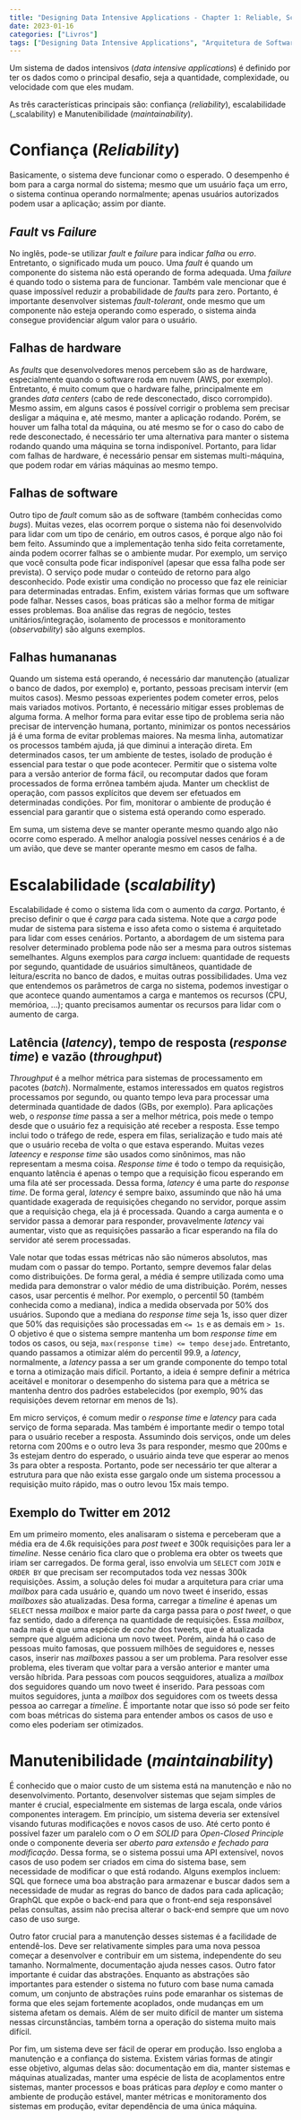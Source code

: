 ```yaml
---
title: "Designing Data Intensive Applications - Chapter 1: Reliable, Scalable, and Maintainable Applications"
date: 2023-01-16
categories: ["Livros"]
tags: ["Designing Data Intensive Applications", "Arquitetura de Software"]
---
```

Um sistema de dados intensivos (_data intensive applications_) é definido por ter os dados
como o principal desafio, seja a quantidade, complexidade, ou velocidade com que eles mudam.

As três características principais são: confiança (_reliability_),
escalabilidade (_scalability) e Manutenibilidade (_maintainability_).

# Confiança (_Reliability_)

Basicamente, o sistema deve funcionar como o esperado.
O desempenho é bom para a carga normal do sistema;
mesmo que um usuário faça um erro, o sistema continua operando normalmente;
apenas usuários autorizados podem usar a aplicação;
assim por diante.


## _Fault_ vs _Failure_

No inglês, pode-se utilizar _fault_ e _failure_ para indicar _falha_ ou _erro_.
Entretanto, o significado muda um pouco.
Uma _fault_ é quando um componente do sistema não está operando de forma adequada.
Uma _failure_ é quando todo o sistema para de funcionar.
Também vale mencionar que é quase impossível reduzir a probabilidade de _faults_ para zero.
Portanto, é importante desenvolver sistemas _fault-tolerant_, onde mesmo que um componente não esteja operando
como esperado, o sistema ainda consegue providenciar algum valor para o usuário.

## Falhas de hardware

As _faults_ que desenvolvedores menos percebem são as de hardware, especialmente quando o
software roda em nuvem (AWS, por exemplo).
Entretanto, é muito comum que o hardware falhe, principalmente em grandes _data centers_ (cabo de rede desconectado, disco corrompido).
Mesmo assim, em alguns casos é possível corrigir o problema sem precisar desligar a máquina e, até mesmo, manter a aplicação rodando.
Porém, se houver um falha total da máquina, ou até mesmo se for o caso do cabo de rede desconectado, é necessário ter
uma alternativa para manter o sistema rodando quando uma máquina se torna indisponível.
Portanto, para lidar com falhas de hardware, é necessário pensar em sistemas multi-máquina, que podem rodar em várias máquinas ao mesmo tempo. 

## Falhas de software

Outro tipo de _fault_ comum são as de software (também conhecidas como _bugs_).
Muitas vezes, elas ocorrem porque o sistema não foi desenvolvido para lidar com um tipo de cenário,
em outros casos, é porque algo não foi bem feito.
Assumindo que a implementação tenha sido feita corretamente, ainda podem ocorrer falhas se o ambiente mudar.
Por exemplo, um serviço que você consulta pode ficar indisponível (apesar que essa falha pode ser prevista).
O serviço pode mudar o conteúdo de retorno para algo desconhecido.
Pode existir uma condição no processo que faz ele reiniciar para determinadas entradas.
Enfim, existem várias formas que um software pode falhar.
Nesses casos, boas práticas são a melhor forma de mitigar esses problemas.
Boa análise das regras de negócio, testes unitários/integração, isolamento de processos e monitoramento (_observability_)
são alguns exemplos.

## Falhas humananas

Quando um sistema está operando, é necessário dar manutenção (atualizar o banco de dados, por exemplo) e,
portanto, pessoas precisam intervir (em muitos casos).
Mesmo pessoas experientes podem cometer erros, pelos mais variados motivos.
Portanto, é necessário mitigar esses problemas de alguma forma.
A melhor forma para evitar esse tipo de problema seria não precisar de intervenção humana, portanto, minimizar
os pontos necessários já é uma forma de evitar problemas maiores.
Na mesma linha, automatizar os processos também ajuda, já que diminui a interação direta.
Em determinados casos, ter um ambiente de testes, isolado de produção é essencial para testar o que pode acontecer.
Permitir que o sistema volte para a versão anterior de forma fácil, ou recomputar dados que foram processados de forma errônea também ajuda.
Manter um checklist de operação, com passos explícitos que devem ser efetuados em determinadas condições.
Por fim, monitorar o ambiente de produção é essencial para garantir que o sistema está operando como esperado.

Em suma, um sistema deve se manter operante mesmo quando algo não ocorre como esperado.
A melhor analogia possível nesses cenários é a de um avião, que deve se manter operante mesmo em casos de falha.

# Escalabilidade (_scalability_)

Escalabilidade é como o sistema lida com o aumento da _carga_.
Portanto, é preciso definir o que é _carga_ para cada sistema.
Note que a _carga_ pode mudar de sistema para sistema e isso afeta como o sistema é arquitetado para lidar com
esses cenários.
Portanto, a abordagem de um sistema para resolver determinado problema pode não ser a mesma para outros sistemas semelhantes.
Alguns exemplos para _carga_ incluem: quantidade de requests por segundo, quantidade de usuários simultâneos, quantidade de
leitura/escrita no banco de dados, e muitas outras possibilidades.
Uma vez que entendemos os parâmetros de carga no sistema, podemos investigar o que acontece quando aumentamos
a carga e mantemos os recursos (CPU, memórioa, ...); quanto precisamos aumentar os recursos para lidar com o
aumento de carga.

## Latência (_latency_), tempo de resposta (_response time_) e vazão (_throughput_)

_Throughput_ é a melhor métrica para sistemas de processamento em pacotes (_batch_).
Normalmente, estamos interessados em quatos registros processamos por segundo, ou quanto tempo
leva para processar uma determinada quantidade de dados (GBs, por exemplo).
Para aplicações web, o _response time_ passa a ser a melhor métrica, pois mede o tempo desde que o usuário
fez a requisição até receber a resposta.
Esse tempo inclui todo o tráfego de rede, espera em filas, serialização e tudo mais até que o usuário receba
de volta o que estava esperando.
Muitas vezes _lateency_ e _response time_ são usados como sinônimos, mas não representam a mesma coisa.
_Response time_ é todo o tempo da requisição, enquanto latência é apenas o tempo que a requisição ficou esperando
em uma fila até ser processada.
Dessa forma, _latency_ é uma parte do _response time_.
De forma geral, _latency_ é sempre baixo, assumindo que não há uma quantidade exagerada de requisições chegando no
servidor, porque assim que a requisição chega, ela já é processada.
Quando a carga aumenta e o servidor passa a demorar para responder, provavelmente _latency_ vai aumentar, visto que as
requisições passarão a ficar esperando na fila do servidor até serem processadas.

Vale notar que todas essas métricas não são números absolutos, mas mudam com o passar do tempo.
Portanto, sempre devemos falar delas como distribuições.
De forma geral, a média é sempre utilizada como uma medida para demonstrar o valor médio de uma distribuição.
Porém, nesses casos, usar percentis é melhor.
Por exemplo, o percentil 50 (também conhecida como a mediana), indica a medida observada por 50% dos usuários.
Supondo que a mediana do _response time_ seja 1s, isso quer dizer que 50% das requisições são processadas em `<= 1s`
e as demais em `> 1s`.
O objetivo é que o sistema sempre mantenha um bom _response time_ em todos os casos, ou seja, `max(response time) <= tempo desejado`.
Entretanto, quando passamos a otimizar além do percentil 99.9, a _latency_, normalmente, a _latency_ passa a ser um grande componente do tempo total e torna a otimização mais difícil.
Portanto, a ideia é sempre definir a métrica aceitável e monitorar o desempenho do sistema para que a métrica se mantenha dentro dos padrões estabelecidos (por exemplo, 90% das requisições devem retornar em menos de 1s).

Em micro serviços, é comum medir o _response time_ e _latency_ para cada serviço de forma separada.
Mas também é importante medir o tempo total para o usuário receber a resposta.
Assumindo dois serviços, onde um deles retorna com 200ms e o outro leva 3s para responder, mesmo que
200ms e 3s estejam dentro do esperado, o usuário ainda teve que esperar ao menos 3s para obter a resposta.
Portanto, pode ser necessário ter que alterar a estrutura para que não exista esse gargalo onde um sistema
processou a requisição muito rápido, mas o outro levou 15x mais tempo.

## Exemplo do Twitter em 2012

Em um primeiro momento, eles analisaram o sistema e perceberam que a média era de 4.6k requisições para _post tweet_ e 300k requisições para ler a _timeline_.
Nesse cenário fica claro que o problema era obter os tweets que iriam ser carregados.
De forma geral, isso envolvia um `SELECT` com `JOIN` e `ORDER BY` que precisam ser recomputados toda vez nessas 300k requisições.
Assim, a solução deles foi mudar a arquitetura para criar uma _mailbox_ para cada usuário e, quando um novo tweet é inserido, essas _mailboxes_ são atualizadas.
Desa forma, carregar a _timeline_ é apenas um `SELECT` nessa _mailbox_ e maior parte da carga passa para o _post tweet_, o que faz sentido, dado a diferença na quantidade de requisições.
Essa _mailbox_, nada mais é que uma espécie de _cache_ dos tweets, que é atualizada sempre que alguém adiciona um novo tweet.
Porém, ainda há o caso de pessoas muito famosas, que possuem milhões de seguidores e, nesses casos, inserir nas _mailboxes_ passou a ser um problema.
Para resolver esse problema, eles tiveram que voltar para a versão anterior e manter uma versão híbrida.
Para pessoas com poucos seqguidores, atualiza a _mailbox_ dos seguidores quando um novo tweet é inserido.
Para pessoas com muitos seguidores, junta a _mailbox_ dos seguidores com os tweets dessa pessoa ao carregar a _timeline_.
É importante notar que isso só pode ser feito com boas métricas do sistema para entender ambos os casos de uso e como eles poderiam ser otimizados.

# Manutenibilidade (_maintainability_)

É conhecido que o maior custo de um sistema está na manutenção e não no desenvolvimento.
Portanto, desenvolver sistemas que sejam simples de manter é crucial, especialmente
em sistemas de larga escala, onde vários componentes interagem.
Em princípio, um sistema deveria ser extensível visando futuras modificações e novos casos de uso.
Até certo ponto é possível fazer um paralelo com o _O_ em _SOLID_ para _Open-Closed Principle_ onde
o componente deveria ser _aberto para extensão e fechado para modificação_.
Dessa forma, se o sistema possui uma API extensível, novos casos de uso podem ser criados em cima
do sistema base, sem necessidade de modificar o que está rodando.
Alguns exemplos incluem: SQL que fornece uma boa abstração para armazenar e buscar dados sem a necessidade de
mudar as regras do banco de dados para cada aplicação; GraphQL que expõe o back-end para que o front-end seja
responsável pelas consultas, assim não precisa alterar o back-end sempre que um novo caso de uso surge.

Outro fator crucial para a manutenção desses sistemas é a facilidade de entendê-los.
Deve ser relativamente simples para uma nova pessoa começar a desenvolver e contribuir em um sistema,
independente do seu tamanho.
Normalmente, documentação ajuda nesses casos.
Outro fator importante é cuidar das abstrações.
Enquanto as abstrações são importantes para estender o sistema no futuro com base numa camada comum, 
um conjunto de abstrações ruins pode emaranhar os sistemas de forma que eles sejam fortemente acoplados,
onde mudanças em um sistema afetam os demais.
Além de ser muito difícil de manter um sistema nessas circunstâncias, também torna a operação do sistema muito
mais difícil.

Por fim, um sistema deve ser fácil de operar em produção.
Isso engloba a manutenção e a confiança do sistema.
Existem várias formas de atingir esse objetivo, algumas delas são:
documentação em dia, manter sistemas e máquinas atualizadas, manter uma espécie de lista de
acoplamentos entre sistemas, manter processos e boas práticas para _deploy_ e como manter o ambiente de produção estável,
manter métricas e monitoramento dos sistemas em produção, evitar dependência de uma única máquina.
